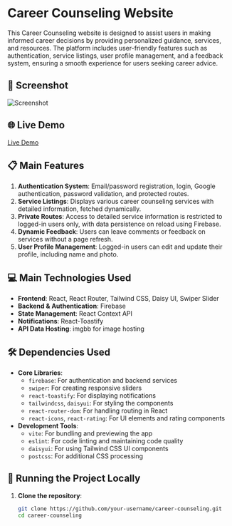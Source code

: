 # Career Counseling Website

This Career Counseling website is designed to assist users in making informed career decisions by providing personalized guidance, services, and resources. The platform includes user-friendly features such as authentication, service listings, user profile management, and a feedback system, ensuring a smooth experience for users seeking career advice.

## 📸 Screenshot
![Screenshot](https://github.com/user-attachments/assets/ac38166f-174e-4428-979f-28484033dcba)

## 🌐 Live Demo
[Live Demo](https://fluffy-manatee-71fb16.netlify.app/)

## 📋 Main Features
1. **Authentication System**: Email/password registration, login, Google authentication, password validation, and protected routes.
2. **Service Listings**: Displays various career counseling services with detailed information, fetched dynamically.
3. **Private Routes**: Access to detailed service information is restricted to logged-in users only, with data persistence on reload using Firebase.
4. **Dynamic Feedback**: Users can leave comments or feedback on services without a page refresh.
5. **User Profile Management**: Logged-in users can edit and update their profile, including name and photo.

## 💻 Main Technologies Used
- **Frontend**: React, React Router, Tailwind CSS, Daisy UI, Swiper Slider
- **Backend & Authentication**: Firebase
- **State Management**: React Context API
- **Notifications**: React-Toastify
- **API Data Hosting**: imgbb for image hosting

## 🛠️ Dependencies Used
- **Core Libraries**:
  - `firebase`: For authentication and backend services
  - `swiper`: For creating responsive sliders
  - `react-toastify`: For displaying notifications
  - `tailwindcss`, `daisyui`: For styling the components
  - `react-router-dom`: For handling routing in React
  - `react-icons`, `react-rating`: For UI elements and rating components
- **Development Tools**:
  - `vite`: For bundling and previewing the app
  - `eslint`: For code linting and maintaining code quality
  - `daisyui`: For using Tailwind CSS UI components
  - `postcss`: For additional CSS processing

## 🚀 Running the Project Locally
1. **Clone the repository**:
   ```bash
   git clone https://github.com/your-username/career-counseling.git
   cd career-counseling
